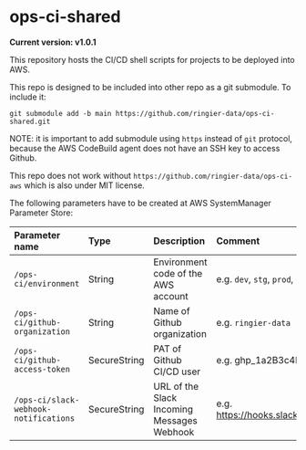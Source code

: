 # ops-ci-shared

**Current version: v1.0.1**

This repository hosts the CI/CD shell scripts for projects to be deployed into AWS.

This repo is designed to be included into other repo as a git submodule. To include it:
```shell-script
git submodule add -b main https://github.com/ringier-data/ops-ci-shared.git
```

NOTE: it is important to add submodule using `https` instead of `git` protocol, because the AWS CodeBuild agent does not have an SSH key
to access Github.

This repo does not work without `https://github.com/ringier-data/ops-ci-aws` which is also under MIT license.

The following parameters have to be created at AWS SystemManager Parameter Store:

| Parameter name                        | Type         | Description                                | Comment                                                                              |
|:--------------------------------------|:-------------|:-------------------------------------------|:-------------------------------------------------------------------------------------|
| `/ops-ci/environment`                 | String       | Environment code of the AWS account        | e.g. `dev`, `stg`, `prod`, etc.                                                      |
| `/ops-ci/github-organization`         | String       | Name of Github organization                | e.g. `ringier-data`                                                                  |
| `/ops-ci/github-access-token`         | SecureString | PAT of Github CI/CD user                   | e.g. ghp_1a2B3c4D5e6F7A8b9C0d1E2f3a4B5c6D7e8F                                        |
| `/ops-ci/slack-webhook-notifications` | SecureString | URL of the Slack Incoming Messages Webhook | e.g. https://hooks.slack.com/services/1A2B3C4D5/E6F7G8H9I0J/1k2L3m4n5O6p7Q8s9T0u1V2w |

